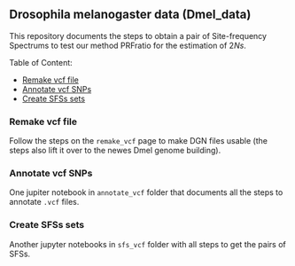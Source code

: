 ## Drosophila melanogaster data (Dmel_data)

This repository documents the steps to obtain a pair of Site-frequency Spectrums to test our method PRFratio for the estimation of $2Ns$.

Table of Content:

- [Remake vcf file](#Remake-vcf-file)
- [Annotate vcf SNPs](#Annotate-vcf-SNPs)
- [Create SFSs sets](#Create-SFSs-sets)


### Remake vcf file
Follow the steps on the `remake_vcf` page to make DGN files usable (the steps also lift it over to the newes Dmel genome building).

### Annotate vcf SNPs
One jupiter notebook in `annotate_vcf` folder that documents all the steps to annotate `.vcf` files.

### Create SFSs sets
Another jupyter notebooks in `sfs_vcf` folder with all steps to get the pairs of SFSs.